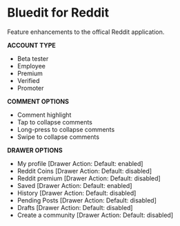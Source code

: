 # Bluedit for Reddit
Feature enhancements to the offical Reddit application.

**ACCOUNT TYPE**  
* Beta tester
* Employee
* Premium
* Verified
* Promoter

**COMMENT OPTIONS**  
* Comment highlight
* Tap to collapse comments
* Long-press to collapse comments
* Swipe to collapse comments
  
**DRAWER OPTIONS**  
* My profile [Drawer Action: Default: enabled]
* Reddit Coins [Drawer Action: Default: disabled]
* Reddit premium [Drawer Action: Default: disabled]
* Saved [Drawer Action: Default: enabled]
* History [Drawer Action: Default: disabled]
* Pending Posts [Drawer Action: Default: disabled]
* Drafts [Drawer Action: Default: disabled]
* Create a community [Drawer Action: Default: disabled]

